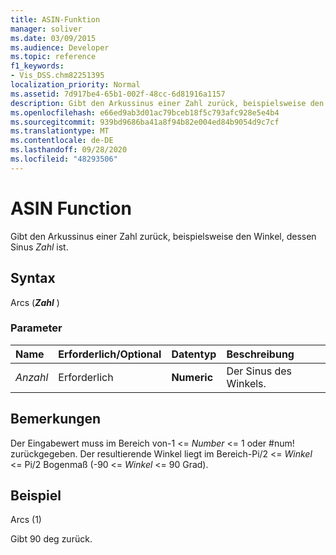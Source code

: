 ```yaml
---
title: ASIN-Funktion
manager: soliver
ms.date: 03/09/2015
ms.audience: Developer
ms.topic: reference
f1_keywords:
- Vis_DSS.chm82251395
localization_priority: Normal
ms.assetid: 7d917be4-65b1-002f-48cc-6d81916a1157
description: Gibt den Arkussinus einer Zahl zurück, beispielsweise den Winkel, dessen Sinus Zahl ist.
ms.openlocfilehash: e66ed9ab3d01ac79bceb18f5c793afc928e5e4b4
ms.sourcegitcommit: 939bd9686ba41a8f94b82e004ed84b9054d9c7cf
ms.translationtype: MT
ms.contentlocale: de-DE
ms.lasthandoff: 09/28/2020
ms.locfileid: "48293506"
---
```

# <a name="asin-function"></a>ASIN Function

Gibt den Arkussinus einer Zahl zurück, beispielsweise den Winkel, dessen Sinus  *Zahl*  ist. 
  
## <a name="syntax"></a>Syntax

Arcs (***Zahl*** ) 
  
### <a name="parameters"></a>Parameter

|**Name**|**Erforderlich/Optional**|**Datentyp**|**Beschreibung**|
|:-----|:-----|:-----|:-----|
| _Anzahl_ <br/> |Erforderlich  <br/> |**Numeric** <br/> |Der Sinus des Winkels.  <br/> |
   
## <a name="remarks"></a>Bemerkungen

Der Eingabewert muss im Bereich von-1 <=  *Number*  <= 1 oder #num! zurückgegeben. Der resultierende Winkel liegt im Bereich-Pi/2 <=  *Winkel*  <= Pi/2 Bogenmaß (-90 <=  *Winkel*  <= 90 Grad). 
  
## <a name="example"></a>Beispiel

Arcs (1)
  
Gibt 90 deg zurück.
  

